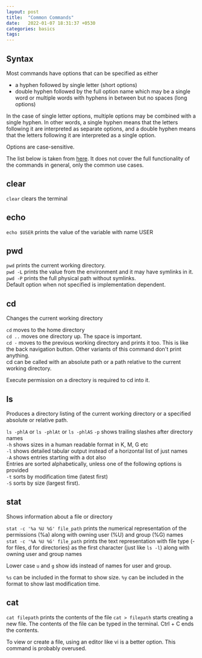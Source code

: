 ```yaml
---
layout: post
title:  "Common Commands"
date:   2022-01-07 18:31:37 +0530
categories: basics
tags: 
---
```


## Syntax

Most commands have options that can be specified as either
- a hyphen followed by single letter (short options)
- double hyphen followed by the full option name which may be a single word or multiple words with hyphens in between but no spaces (long options)

In the case of single letter options, multiple options may be combined with a single hyphen. In other words, a single hyphen means that the letters following it are interpreted as separate options, and a double hyphen means that the letters following it are interpreted as a single option.

Options are case-sensitive.

The list below is taken from [here](https://www.hostinger.in/tutorials/linux-commands). It does not cover the full functionality of the commands in general, only the common use cases.

## clear

`clear` clears the terminal

## echo

`echo $USER` prints the value of the variable with name USER

## pwd

`pwd` prints the current working directory.  
`pwd -L` prints the value from the environment and it may have symlinks in it.  
`pwd -P` prints the full physical path without symlinks.  
Default option when not specified is implementation dependent.

## cd

Changes the current working directory

`cd` moves to the home directory  
`cd ..` moves one directory up. The space is important.  
`cd -` moves to the previous working directory and prints it too. This is like the back navigation button. Other variants of this command don't print anything.  
cd can be called with an absolute path or a path relative to the current working directory.  

Execute permission on a directory is required to cd into it.

## ls

Produces a directory listing of the current working directory or a specified absolute or relative path.

`ls -phlA` or `ls -phlAt` or `ls -phlAS`
`-p` shows trailing slashes after directory names  
`-h` shows sizes in a human readable format in K, M, G etc  
`-l` shows detailed tabular output instead of a horizontal list of just names  
`-A` shows entries starting with a dot also  
Entries are sorted alphabetically, unless one of the following options is provided  
`-t` sorts by modification time (latest first)  
`-S` sorts by size (largest first).

## stat

Shows information about a file or directory

`stat -c '%a %U %G' file_path` prints the numerical representation of the permissions (%a) along with owning user (%U) and group (%G) names  
`stat -c '%A %U %G' file_path` prints the text representation with file type (- for files, d for directories) as the first character (just like `ls -l`) along with owning user and group names

Lower case `u` and `g` show ids instead of names for user and group.

`%s` can be included in the format to show size. 
`%y` can be included in the format to show last modification time. 


## cat

`cat filepath` prints the contents of the file
`cat > filepath` starts creating a new file. The contents of the file can be typed in the terminal. Ctrl + C ends the contents.

To view or create a file, using an editor like vi is a better option. This command is probably overused.
